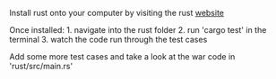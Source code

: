 Install rust onto your computer by visiting the rust [website](https://www.rust-lang.org/tools/install)

Once installed:
    1. navigate into the rust folder
    2. run 'cargo test' in the terminal
    3. watch the code run through the test cases

Add some more test cases and take a look at the war code in 'rust/src/main.rs'
